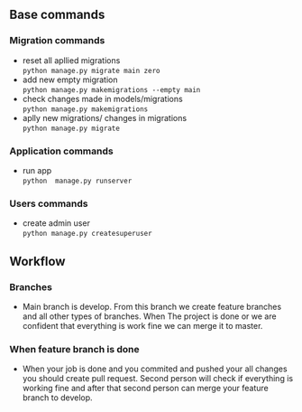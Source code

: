 ## Base commands
### Migration commands
- reset all apllied migrations <br>
`python manage.py migrate main zero`
- add new empty migration <br>
`python manage.py makemigrations --empty main`
- check changes made in models/migrations <br>
`python manage.py makemigrations `
- aplly new migrations/ changes in migrations <br>
`python manage.py migrate `
### Application commands
- run app <br>
`python  manage.py runserver `
### Users commands
- create admin user <br>
`python manage.py createsuperuser`

## Workflow
### Branches
- Main branch is develop. From this branch we create feature branches and all other types of branches. When The project is done or we are confident that everything is work fine we can merge it to master.
### When feature branch is done
- When your job is done and you commited and pushed your all changes you should create pull request. Second person will check if everything is working fine and after that second person can merge your feature branch to develop.
